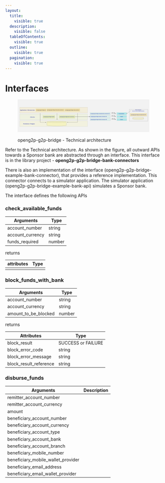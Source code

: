 ```yaml
---
layout:
  title:
    visible: true
  description:
    visible: false
  tableOfContents:
    visible: true
  outline:
    visible: true
  pagination:
    visible: true
---
```


# Interfaces



<figure><img src="../../../.gitbook/assets/Gitbook-G2PB-Tech-Architecture.jpg" alt=""><figcaption><p>openg2p-g2p-bridge - Technical architecture</p></figcaption></figure>

Refer to the Technical architecture. As shown in the figure, all outward APIs towards a Sponsor bank are abstracted through an interface. This interface is in the library project - **openg2p-g2p-bridge-bank-connectors**

There is also an implementation of the interface (openg2p-g2p-bridge-example-bank-connector), that provides a reference implementation. This connector connects to a simulator application. The simulator application (openg2p-g2p-bridge-example-bank-api) simulates a Sponsor bank.

The interface defines the following APIs

### check\_available\_funds

| Arguments         | Type   |
| ----------------- | ------ |
| account\_number   | string |
| account\_currency | string |
| funds\_required   | number |

returns

| attributes | Type |
| ---------- | ---- |
|            |      |

### block\_funds\_with\_bank

| Arguments               | Type   |
| ----------------------- | ------ |
| account\_number         | string |
| account\_currency       | string |
| amount\_to\_be\_blocked | number |

returns

| Attributes               | Type               |
| ------------------------ | ------------------ |
| block\_result            | SUCCESS or FAILURE |
| block\_error\_code       | string             |
| block\_error\_message    | string             |
| block\_result\_reference | string             |

### disburse\_funds

| Arguments                             | Description |
| ------------------------------------- | ----------- |
| remitter\_account\_number             |             |
| remitter\_account\_currency           |             |
| amount                                |             |
| beneficiary\_account\_number          |             |
| beneficiary\_account\_currency        |             |
| beneficiary\_account\_type            |             |
| beneficiary\_account\_bank            |             |
| beneficiary\_account\_branch          |             |
| beneficiary\_mobile\_number           |             |
| beneficiary\_mobile\_wallet\_provider |             |
| beneficiary\_email\_address           |             |
| beneficiary\_email\_wallet\_provider  |             |


